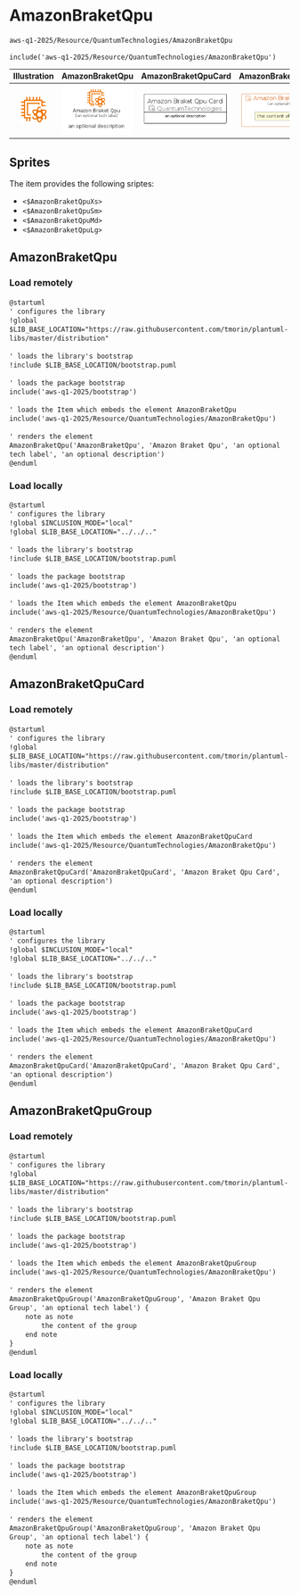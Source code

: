 # AmazonBraketQpu


```text
aws-q1-2025/Resource/QuantumTechnologies/AmazonBraketQpu
```

```text
include('aws-q1-2025/Resource/QuantumTechnologies/AmazonBraketQpu')
```



| Illustration | AmazonBraketQpu | AmazonBraketQpuCard | AmazonBraketQpuGroup |
| :---: | :---: | :---: | :---: |
| ![illustration for Illustration](../../../aws-q1-2025/Resource/QuantumTechnologies/AmazonBraketQpu.png) | ![illustration for AmazonBraketQpu](../../../aws-q1-2025/Resource/QuantumTechnologies/AmazonBraketQpu.Local.png) | ![illustration for AmazonBraketQpuCard](../../../aws-q1-2025/Resource/QuantumTechnologies/AmazonBraketQpuCard.Local.png) | ![illustration for AmazonBraketQpuGroup](../../../aws-q1-2025/Resource/QuantumTechnologies/AmazonBraketQpuGroup.Local.png) |



## Sprites
The item provides the following sriptes:

- `<$AmazonBraketQpuXs>`
- `<$AmazonBraketQpuSm>`
- `<$AmazonBraketQpuMd>`
- `<$AmazonBraketQpuLg>`





## AmazonBraketQpu

### Load remotely
```plantuml
@startuml
' configures the library
!global $LIB_BASE_LOCATION="https://raw.githubusercontent.com/tmorin/plantuml-libs/master/distribution"

' loads the library's bootstrap
!include $LIB_BASE_LOCATION/bootstrap.puml

' loads the package bootstrap
include('aws-q1-2025/bootstrap')

' loads the Item which embeds the element AmazonBraketQpu
include('aws-q1-2025/Resource/QuantumTechnologies/AmazonBraketQpu')

' renders the element
AmazonBraketQpu('AmazonBraketQpu', 'Amazon Braket Qpu', 'an optional tech label', 'an optional description')
@enduml
```

### Load locally
```plantuml
@startuml
' configures the library
!global $INCLUSION_MODE="local"
!global $LIB_BASE_LOCATION="../../.."

' loads the library's bootstrap
!include $LIB_BASE_LOCATION/bootstrap.puml

' loads the package bootstrap
include('aws-q1-2025/bootstrap')

' loads the Item which embeds the element AmazonBraketQpu
include('aws-q1-2025/Resource/QuantumTechnologies/AmazonBraketQpu')

' renders the element
AmazonBraketQpu('AmazonBraketQpu', 'Amazon Braket Qpu', 'an optional tech label', 'an optional description')
@enduml
```

## AmazonBraketQpuCard

### Load remotely
```plantuml
@startuml
' configures the library
!global $LIB_BASE_LOCATION="https://raw.githubusercontent.com/tmorin/plantuml-libs/master/distribution"

' loads the library's bootstrap
!include $LIB_BASE_LOCATION/bootstrap.puml

' loads the package bootstrap
include('aws-q1-2025/bootstrap')

' loads the Item which embeds the element AmazonBraketQpuCard
include('aws-q1-2025/Resource/QuantumTechnologies/AmazonBraketQpu')

' renders the element
AmazonBraketQpuCard('AmazonBraketQpuCard', 'Amazon Braket Qpu Card', 'an optional description')
@enduml
```

### Load locally
```plantuml
@startuml
' configures the library
!global $INCLUSION_MODE="local"
!global $LIB_BASE_LOCATION="../../.."

' loads the library's bootstrap
!include $LIB_BASE_LOCATION/bootstrap.puml

' loads the package bootstrap
include('aws-q1-2025/bootstrap')

' loads the Item which embeds the element AmazonBraketQpuCard
include('aws-q1-2025/Resource/QuantumTechnologies/AmazonBraketQpu')

' renders the element
AmazonBraketQpuCard('AmazonBraketQpuCard', 'Amazon Braket Qpu Card', 'an optional description')
@enduml
```

## AmazonBraketQpuGroup

### Load remotely
```plantuml
@startuml
' configures the library
!global $LIB_BASE_LOCATION="https://raw.githubusercontent.com/tmorin/plantuml-libs/master/distribution"

' loads the library's bootstrap
!include $LIB_BASE_LOCATION/bootstrap.puml

' loads the package bootstrap
include('aws-q1-2025/bootstrap')

' loads the Item which embeds the element AmazonBraketQpuGroup
include('aws-q1-2025/Resource/QuantumTechnologies/AmazonBraketQpu')

' renders the element
AmazonBraketQpuGroup('AmazonBraketQpuGroup', 'Amazon Braket Qpu Group', 'an optional tech label') {
    note as note
        the content of the group
    end note
}
@enduml
```

### Load locally
```plantuml
@startuml
' configures the library
!global $INCLUSION_MODE="local"
!global $LIB_BASE_LOCATION="../../.."

' loads the library's bootstrap
!include $LIB_BASE_LOCATION/bootstrap.puml

' loads the package bootstrap
include('aws-q1-2025/bootstrap')

' loads the Item which embeds the element AmazonBraketQpuGroup
include('aws-q1-2025/Resource/QuantumTechnologies/AmazonBraketQpu')

' renders the element
AmazonBraketQpuGroup('AmazonBraketQpuGroup', 'Amazon Braket Qpu Group', 'an optional tech label') {
    note as note
        the content of the group
    end note
}
@enduml
```

